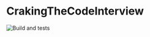 # CrakingTheCodeInterview

![Build and tests](https://github.com/isabella-riquetti/CrackingTheCodeInterview/actions/workflows/run.yml/badge.svg)
